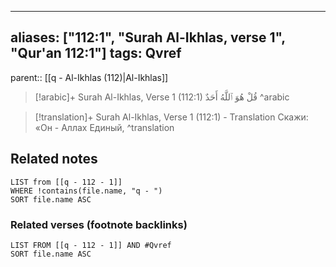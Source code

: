 
---
aliases: ["112:1", "Surah Al-Ikhlas, verse 1", "Qur'an 112:1"]
tags: Qvref
---

parent:: [[q - Al-Ikhlas (112)|Al-Ikhlas]]

> [!arabic]+ Surah Al-Ikhlas, Verse 1 (112:1)
> <span class="quran-arabic"> قُلْ هُوَ ٱللَّهُ أَحَدٌ</span>
^arabic

> [!translation]+ Surah Al-Ikhlas, Verse 1 (112:1) - Translation
> Скажи: «Он - Аллах Единый,
^translation



## Related notes
```dataview
LIST from [[q - 112 - 1]]
WHERE !contains(file.name, "q - ")
SORT file.name ASC
```

### Related verses (footnote backlinks)
```dataview
LIST FROM [[q - 112 - 1]] AND #Qvref
SORT file.name ASC
```

